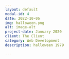 ```yaml
---
layout: default
modal-id: 4
date: 2022-10-06
img: halloween.png
alt: image-alt
project-date: January 2020
client: The Client
category: Web Development
description: halloween 1979

---
```

